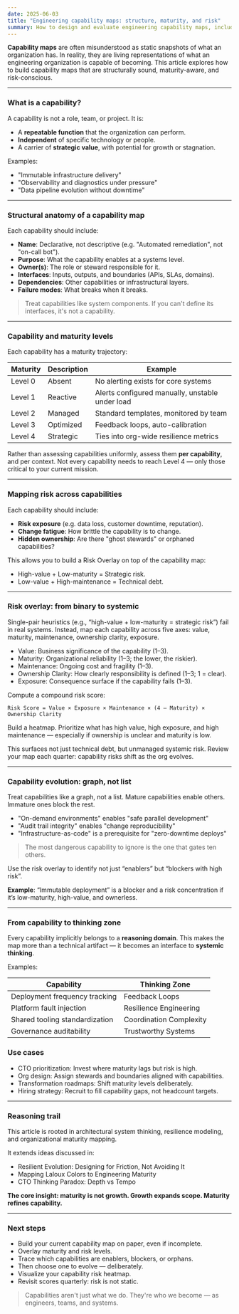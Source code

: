 ```yaml
---
date: 2025-06-03
title: "Engineering capability maps: structure, maturity, and risk"
summary: How to design and evaluate engineering capability maps, including maturity levels and compound risk overlays
---
```


**Capability maps** are often misunderstood as static snapshots of what an organization has. In reality, they are living representations of what an engineering organization is capable of becoming. This article explores how to build capability maps that are structurally sound, maturity-aware, and risk-conscious.

---

### What is a capability?

A capability is not a role, team, or project. It is:

- A **repeatable function** that the organization can perform.
- **Independent** of specific technology or people.
- A carrier of **strategic value**, with potential for growth or stagnation.

Examples:

- "Immutable infrastructure delivery"
- "Observability and diagnostics under pressure"
- "Data pipeline evolution without downtime"

---

### Structural anatomy of a capability map

Each capability should include:

- **Name**: Declarative, not descriptive (e.g. "Automated remediation", not "on-call bot").
- **Purpose**: What the capability enables at a systems level.
- **Owner(s)**: The role or steward responsible for it.
- **Interfaces**: Inputs, outputs, and boundaries (APIs, SLAs, domains).
- **Dependencies**: Other capabilities or infrastructural layers.
- **Failure modes**: What breaks when it breaks.

> Treat capabilities like system components. If you can't define its interfaces, it's not a capability.

---

### Capability and maturity levels

Each capability has a maturity trajectory:

| Maturity | Description | Example                                         |
| -------- | ----------- | ----------------------------------------------- |
| Level 0  | Absent      | No alerting exists for core systems             |
| Level 1  | Reactive    | Alerts configured manually, unstable under load |
| Level 2  | Managed     | Standard templates, monitored by team           |
| Level 3  | Optimized   | Feedback loops, auto-calibration                |
| Level 4  | Strategic   | Ties into org-wide resilience metrics           |


Rather than assessing capabilities uniformly, assess them **per capability**, and per context. Not every capability needs to reach Level 4 — only those critical to your current mission.

---

### Mapping risk across capabilities

Each capability should include:

- **Risk exposure** (e.g. data loss, customer downtime, reputation).
- **Change fatigue**: How brittle the capability is to change.
- **Hidden ownership**: Are there "ghost stewards" or orphaned capabilities?

This allows you to build a Risk Overlay on top of the capability map:

- High-value + Low-maturity = Strategic risk. 
- Low-value + High-maintenance = Technical debt.

---

### Risk overlay: from binary to systemic

Single-pair heuristics (e.g., “high-value + low-maturity = strategic risk”) fail in real systems.   Instead, map each capability across five axes: value, maturity, maintenance, ownership clarity, exposure. 

- Value: Business significance of the capability (1–3).
- Maturity: Organizational reliability (1–3; the lower, the riskier).
- Maintenance: Ongoing cost and fragility (1–3).
- Ownership Clarity: How clearly responsibility is defined (1–3; 1 = clear).
- Exposure: Consequence surface if the capability fails (1–3).

Compute a compound risk score:

`Risk Score = Value × Exposure × Maintenance × (4 – Maturity) × Ownership Clarity`

Build a heatmap. Prioritize what has high value, high exposure, and high maintenance — especially if ownership is unclear and maturity is low.  

This surfaces not just technical debt, but unmanaged systemic risk.  Review your map each quarter: capability risks shift as the org evolves.

---

### Capability evolution: graph, not list

Treat capabilities like a graph, not a list. Mature capabilities enable others. Immature ones block the rest.

- "On-demand environments" enables "safe parallel development"
- "Audit trail integrity" enables "change reproducibility"
- "Infrastructure-as-code" is a prerequisite for "zero-downtime deploys"

> The most dangerous capability to ignore is the one that gates ten others.

Use the risk overlay to identify not just “enablers” but “blockers with high risk”.

**Example**: “Immutable deployment” is a blocker and a risk concentration if it’s low-maturity, high-value, and ownerless.

---

### From capability to thinking zone

Every capability implicitly belongs to a **reasoning domain**. This makes the map more than a technical artifact — it becomes an interface to **systemic thinking**.

Examples:

| Capability                     | Thinking Zone           |
| ------------------------------ | ----------------------- |
| Deployment frequency tracking  | Feedback Loops          |
| Platform fault injection       | Resilience Engineering  |
| Shared tooling standardization | Coordination Complexity |
| Governance auditability        | Trustworthy Systems     |


### Use cases

- CTO prioritization: Invest where maturity lags but risk is high.
- Org design: Assign stewards and boundaries aligned with capabilities.
- Transformation roadmaps: Shift maturity levels deliberately.
- Hiring strategy: Recruit to fill capability gaps, not headcount targets.

---

### Reasoning trail

This article is rooted in architectural system thinking, resilience modeling, and organizational maturity mapping.

It extends ideas discussed in:

- Resilient Evolution: Designing for Friction, Not Avoiding It
- Mapping Laloux Colors to Engineering Maturity
- CTO Thinking Paradox: Depth vs Tempo

**The core insight: maturity is not growth. Growth expands scope. Maturity refines capability.**

--- 

### Next steps

- Build your current capability map on paper, even if incomplete.
- Overlay maturity and risk levels.
- Trace which capabilities are enablers, blockers, or orphans.
- Then choose one to evolve — deliberately.
- Visualize your capability risk heatmap.
- Revisit scores quarterly: risk is not static.


> Capabilities aren't just what we do.
> They're who we become — as engineers, teams, and systems.